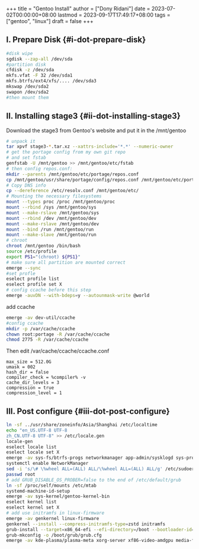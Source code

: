 +++
title = "Gentoo Install"
author = ["Dony Ridani"]
date = 2023-07-02T00:00:00+08:00
lastmod = 2023-09-17T17:49:17+08:00
tags = ["gentoo", "linux"]
draft = false
+++

## I. Prepare Disk {#i-dot-prepare-disk}

```bash
#disk wipe
sgdisk --zap-all /dev/sda
#partition disk
cfdisk -z /dev/sda
mkfs.vfat -F 32 /dev/sda1
mkfs.btrfs/ext4/xfs/.... /dev/sda3
mkswap /dev/sda2
swapon /dev/sda2
#then mount them
```


## II. Installing stage3 {#ii-dot-installing-stage3}

Download the stage3 from Gentoo's website and put it in the /mnt/gentoo

```bash
# unpack it
tar xpvf stage3-*.tar.xz --xattrs-include='*.*' --numeric-owner
# get the portage config from my own git repo
# and set fstab
genfstab -U /mnt/gentoo >> /mnt/gentoo/etc/fstab
# then config repos.conf:
mkdir --parents /mnt/gentoo/etc/portage/repos.conf
cp /mnt/gentoo/usr/share/portage/config/repos.conf /mnt/gentoo/etc/portage/repos.conf/gentoo.conf
# Copy DNS info
cp --dereference /etc/resolv.conf /mnt/gentoo/etc/
# Mounting the necessary filesystems
mount --types proc /proc /mnt/gentoo/proc
mount --rbind /sys /mnt/gentoo/sys
mount --make-rslave /mnt/gentoo/sys
mount --rbind /dev /mnt/gentoo/dev
mount --make-rslave /mnt/gentoo/dev
mount --bind /run /mnt/gentoo/run
mount --make-slave /mnt/gentoo/run
# chroot
chroot /mnt/gentoo /bin/bash
source /etc/profile
export PS1="(chroot) ${PS1}"
# make sure all partition are mounted correct
emerge --sync
#set profle
eselect profile list
eselect profile set X
# config ccache before this step
emerge -auvDN --with-bdeps=y --autounmask-write @world
```

add ccache

```bash
emerge -av dev-util/ccache
#config ccache
mkdir -p /var/cache/ccache
chown root:portage -R /var/cache/ccache
chmod 2775 -R /var/cache/ccache
```

Then edit /var/cache/ccache/ccache.conf

```text
max_size = 512.0G
umask = 002
hash_dir = false
compiler_check = %compiler% -v
cache_dir_levels = 3
compression = true
compression_level = 1
```


## III. Post configure {#iii-dot-post-configure}

```bash
ln -sf ../usr/share/zoneinfo/Asia/Shanghai /etc/localtime
echo "en_US.UTF-8 UTF-8
zh_CN.UTF-8 UTF-8" >> /etc/locale.gen
locale-gen
eselect locale list
eselect locale set X
emerge -av sys-fs/btrfs-progs networkmanager app-admin/sysklogd sys-process/cronie sudo grub dev-vcs/git
systemctl enable NetworkManager
sed -i 's/\# \%wheel ALL=(ALL) ALL/\%wheel ALL=(ALL) ALL/g' /etc/sudoers
passwd root
# add GRUB_DISABLE_OS_PROBER=false to the end of /etc/default/grub
ln -sf /proc/self/mounts /etc/mtab
systemd-machine-id-setup
emerge -av sys-kernel/gentoo-kernel-bin
eselect kernel list
eselect kernel set X
# add use initramfs in linux-firmware
emerge -av genkernel linux-firmware
genkernel --install --compress-initramfs-type=zstd initramfs
grub-install --target=x86_64-efi --efi-directory=/boot --bootloader-id=Gentoo
grub-mkconfig -o /boot/grub/grub.cfg
emerge -av kde-plasma/plasma-meta xorg-server xf86-video-amdgpu media-fonts/noto
```
